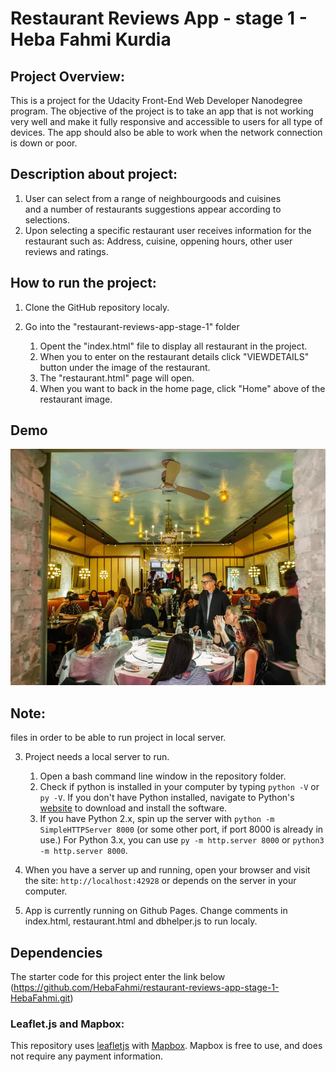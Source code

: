 # Restaurant Reviews App - stage 1 - Heba Fahmi Kurdia

## Project Overview:

This is a project for the Udacity Front-End Web Developer
Nanodegree program. The objective of the project is to take an app that is not working very well and make it fully
responsive and accessible to users for all type of devices. 
The app should also be able to work when the network connection
is down or poor.

## Description about project:

1. User can select from a range of neighbourgoods and cuisines   
and a number of restaurants suggestions appear according to 
selections. 
2. Upon selecting a specific restaurant user receives
information for the restaurant such as:
Address, cuisine, oppening hours, other user reviews and ratings. 

## How to run the project:

1. Clone the GitHub repository localy.

2. Go into the "restaurant-reviews-app-stage-1" folder

	1. Opent the "index.html" file to display all restaurant in the project.
    2. When you to enter on the restaurant details click "VIEWDETAILS" button under the image of the restaurant.
	3. The "restaurant.html" page will open.
    4. When you want to back in the home page, click "Home" above of the restaurant image.
 
 ## Demo

[![demo](./img/1.jpg)](https://github.com/HebaFahmi/restaurant-reviews-app-stage-1-HebaFahmi/img/1.jpg)

    
## Note:
files in order to be able to run project in local server.

3. Project needs a local server to run. 
	1. Open a bash command line window in the repository folder. 
	2. Check if python is installed in your computer by typing `python -V` or `py -V`. If you don't have Python installed, navigate to Python's [website](https://www.python.org/) to download and install the software.
	3. If you have Python 2.x, spin up the server with `python -m SimpleHTTPServer 8000` (or some other port, if port 8000 is already in use.) For Python 3.x, you can use `py -m http.server 8000` or `python3 -m http.server 8000`.

4. When you have a server up and running, open your browser and
visit the site: `http://localhost:42928` or depends on the server in your computer.

5. App is currently running on Github Pages. Change comments
in index.html, restaurant.html and dbhelper.js to run localy.

## Dependencies

The starter code for this project enter the link below
(https://github.com/HebaFahmi/restaurant-reviews-app-stage-1-HebaFahmi.git)

### Leaflet.js and Mapbox:

This repository uses [leafletjs](https://leafletjs.com/) with [Mapbox](https://www.mapbox.com/). Mapbox is free to use, and does not require any payment information. 


